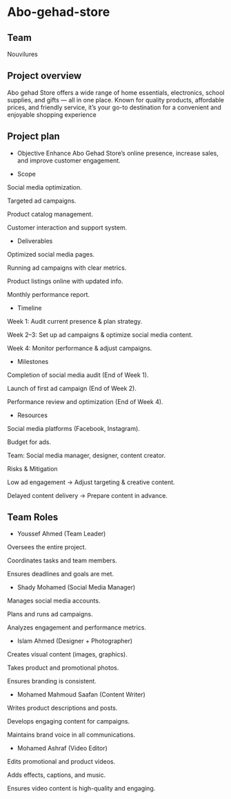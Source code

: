 # Abo-gehad-store

## Team 
Nouvilures

## Project overview
Abo gehad Store offers a wide range of home essentials, electronics, school supplies, and gifts — all in one place. Known for quality products, affordable prices, and friendly service, it’s your go-to destination for a convenient and enjoyable shopping experience

## Project plan

* Objective
Enhance Abo Gehad Store’s online presence, increase sales, and improve customer engagement.

* Scope

Social media optimization.

Targeted ad campaigns.

Product catalog management.

Customer interaction and support system.

* Deliverables

Optimized social media pages.

Running ad campaigns with clear metrics.

Product listings online with updated info.

 Monthly performance report.

* Timeline

Week 1: Audit current presence & plan strategy.

Week 2–3: Set up ad campaigns & optimize social media content.

Week 4: Monitor performance & adjust campaigns.

* Milestones

Completion of social media audit (End of Week 1).

Launch of first ad campaign (End of Week 2).

Performance review and optimization (End of Week 4).

* Resources

Social media platforms (Facebook, Instagram).

Budget for ads.

Team: Social media manager, designer, content creator.

Risks & Mitigation

Low ad engagement → Adjust targeting & creative content.

Delayed content delivery → Prepare content in advance.

## Team Roles

- Youssef Ahmed (Team Leader)

Oversees the entire project.

Coordinates tasks and team members.

Ensures deadlines and goals are met.

- Shady Mohamed (Social Media Manager)

Manages social media accounts.

Plans and runs ad campaigns.

Analyzes engagement and performance metrics.

- Islam Ahmed  (Designer + Photographer)

Creates visual content (images, graphics).

Takes product and promotional photos.

Ensures branding is consistent.

- Mohamed Mahmoud Saafan (Content Writer)

Writes product descriptions and posts.

Develops engaging content for campaigns.

Maintains brand voice in all communications.

- Mohamed Ashraf (Video Editor)

Edits promotional and product videos.

Adds effects, captions, and music.

Ensures video content is high-quality and engaging.
